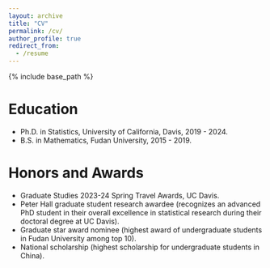 ```yaml
---
layout: archive
title: "CV"
permalink: /cv/
author_profile: true
redirect_from:
  - /resume
---
```


{% include base_path %}

Education
======
* Ph.D. in Statistics, University of California, Davis, 2019 - 2024.
* B.S. in Mathematics, Fudan University, 2015 - 2019.

Honors and Awards
======
* Graduate Studies 2023-24 Spring Travel Awards, UC Davis.
* Peter Hall graduate student research awardee (recognizes an advanced PhD student in their overall excellence in statistical research during their doctoral degree at UC Davis).
* Graduate star award nominee (highest award of undergraduate students in Fudan University among top 10).
* National scholarship (highest scholarship for undergraduate students in China).
